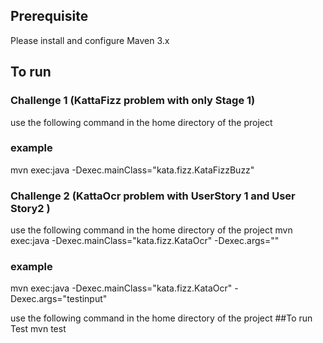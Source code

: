 ## Prerequisite 
Please install and configure Maven 3.x 
## To run
### Challenge 1 (KattaFizz problem with only Stage 1)
use the following command in the home directory of the project
### example
mvn exec:java -Dexec.mainClass="kata.fizz.KataFizzBuzz"

### Challenge 2 (KattaOcr problem with UserStory 1 and User Story2 )
use the following command in the home directory of the project
mvn exec:java -Dexec.mainClass="kata.fizz.KataOcr" -Dexec.args="<InputFilePath>"
### example
mvn exec:java -Dexec.mainClass="kata.fizz.KataOcr" -Dexec.args="testinput"

use the following command in the home directory of the project
##To run Test
mvn test

